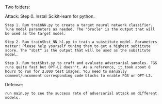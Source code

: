 Two folders:

Attack:
	Step 0. Install Scikit-learn for python.

	Step 1. Run trainNN.py to create a target neural network classifier. Tune model parameters as needed. The "oracle" is the output that will be used as the target model.

	Step 2. Run trainSbst_NN_h1.py to train a substitute model. Parameters matter! Please help yourself tuning them to get a highest subtitute score. The "sbst" is the output that will be used as the substitute model.

	Step 3. Run testSbst.py to craft and evaluate adversarial samples. FGS runs quite fast but OPT-L2 doesn't. As a reference, it took about 8 hours to run for 2,000 test images. You need to manually comment/uncomment corresponding code blocks to enable FGS or OPT-L2.

Defense:

	run main.py to see the success rate of adversarial attack on different models.
